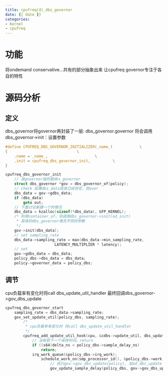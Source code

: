```yaml
---
title: cpufreq(4)_dbs_governor
date: {{ date }}
categories:
- Kernel
- cpufreq
---
```

# 功能
将ondemand conservative...共有的部分抽象出来
让cpufreq governor专注于各自的特性

# 源码分析
## 定义
dbs_governor将governor再封装了一层: dbs_governor.governor
将会调用dbs_governor->init：设置参数
<!--more-->
```c
#define CPUFREQ_DBS_GOVERNOR_INITIALIZER(_name_)			\
{								\
	.name = _name_,						\
	.init = cpufreq_dbs_governor_init,			\
}
```
```c
cpufreq_dbs_governor_init
	// 该governor指的是dbs_governor
	struct dbs_governor *gov = dbs_governor_of(policy);
	// check 如果dbs_data信息已经存在，则over
	dbs_data = gov->gdbs_data;
	if (dbs_data)
		goto out;
	// 下面讨论新建一个的情况
	dbs_data = kzalloc(sizeof(*dbs_data), GFP_KERNEL);
	/* 利用container_of，将调用dbs_governor->init(od_init)
	 * 具体的dbs_governor填充不同的参数
	 */
	gov->init(dbs_data);
	// set sampling_rate
	dbs_data->sampling_rate = max(dbs_data->min_sampling_rate,
				      LATENCY_MULTIPLIER * latency);
	// set
	gov->gdbs_data = dbs_data;
	policy_dbs->dbs_data = dbs_data;
	policy->governor_data = policy_dbs;
```

## 调节
cpu负载率有变化时将call dbs_update_util_handler
最终回调dbs_governor->gov_dbs_update
```c
cpufreq_dbs_governor_start
	sampling_rate = dbs_data->sampling_rate;
	gov_set_update_util(policy_dbs, sampling_rate);
		/*
		 * cpu负载率有变化时 将call dbs_update_util_handler
		 */
		cpufreq_add_update_util_hook(cpu, &cdbs->update_util, dbs_update_util_handler);
			// 没有到下一个采样时间，return
			if ((s64)delta_ns < policy_dbs->sample_delay_ns)
				return;
			irq_work_queue(&policy_dbs->irq_work);
				schedule_work_on(smp_processor_id(), &policy_dbs->work);
					// 执行gov->gov_dbs_update(policy), 如od_dbs_update
					gov_update_sample_delay(policy_dbs, gov->gov_dbs_update(policy));
```
